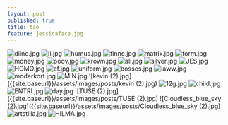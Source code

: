 ```yaml
---
layout: post
published: true
title: tao
feature: jessicaface.jpg
---
```

![diino.jpg]({{site.baseurl}}/assets/images/posts/diino.jpg)
![li.jpg]({{site.baseurl}}/assets/images/posts/li.jpg)
![humus.jpg]({{site.baseurl}}/assets/images/posts/humus.jpg)
![finne.jpg]({{site.baseurl}}/assets/images/posts/finne.jpg)
![matrix.jpg]({{site.baseurl}}/assets/images/posts/matrix.jpg)
![form.jpg]({{site.baseurl}}/assets/images/posts/form.jpg)
![money.jpg]({{site.baseurl}}/assets/images/posts/money.jpg)
![poov.jpg]({{site.baseurl}}/assets/images/posts/poov.jpg)
![krown.jpg]({{site.baseurl}}/assets/images/posts/krown.jpg)
![ali.jpg]({{site.baseurl}}/assets/images/posts/ali.jpg)
![silver.jpg]({{site.baseurl}}/assets/images/posts/silver.jpg)
![JES.jpg]({{site.baseurl}}/assets/images/posts/JES.jpg)
![HOMO.jpg]({{site.baseurl}}/assets/images/posts/HOMO.jpg)
![af.jpg]({{site.baseurl}}/assets/images/posts/af.jpg)
![uniform.jpg]({{site.baseurl}}/assets/images/posts/uniform.jpg)
![bosses.jpg]({{site.baseurl}}/assets/images/posts/bosses.jpg)
![laww.jpg]({{site.baseurl}}/assets/images/posts/laww.jpg)
![moderkort.jpg]({{site.baseurl}}/assets/images/posts/moderkort.jpg)
![MIN.jpg]({{site.baseurl}}/assets/images/posts/MIN.jpg)
![kevin (2).jpg]({{site.baseurl}}/assets/images/posts/kevin (2).jpg)
![12g.jpg]({{site.baseurl}}/assets/images/posts/12g.jpg)
![child.jpg]({{site.baseurl}}/assets/images/posts/child.jpg)
![ENTRI.jpg]({{site.baseurl}}/assets/images/posts/ENTRI.jpg)
![day.jpg]({{site.baseurl}}/assets/images/posts/day.jpg)
![TUSE (2).jpg]({{site.baseurl}}/assets/images/posts/TUSE (2).jpg)
![Cloudless_blue_sky (2).jpg]({{site.baseurl}}/assets/images/posts/Cloudless_blue_sky (2).jpg)
![artstilla.jpg]({{site.baseurl}}/assets/images/posts/artstilla.jpg)
![HILMA.jpg]({{site.baseurl}}/assets/images/posts/HILMA.jpg)
